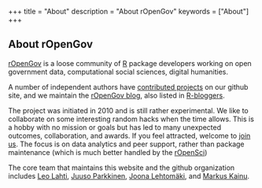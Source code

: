 +++
title = "About"
description = "About rOpenGov"
keywords = ["About"]
+++

## About rOpenGov

[rOpenGov](http://ropengov.github.io) is a loose community of [R](http://cran.r-project.org/) package developers working on open government data, computational social sciences, digital humanities.

A number of independent authors have [contributed projects](http://ropengov.github.io) on our github site, and we maintain the <a href="http://ropengov.github.io/">rOpenGov blog</a>, also listed in [R-bloggers](http://www.r-bloggers.com/).

The project was initiated in 2010 and is still rather experimental. We like to collaborate on some interesting random hacks when the time allows. This is a hobby with no mission or goals but has led to many unexpected outcomes, collaboration, and awards. If you feel attracted, welcome to <a href="{{ site.url}}/projects">join us</a>. The focus is on data analytics and peer support, rather than package maintenance (which is much better handled by the <a href="https://ropensci.org/">rOpenSci</a>)

The core team that maintains this website and the github organization includes [Leo Lahti](http://www.iki.fi/Leo.Lahti), [Juuso Parkkinen](http://ouzor.github.io/), [Joona Lehtomäki](https://github.com/jlehtoma), and [Markus Kainu](https://github.com/muuankarski).

